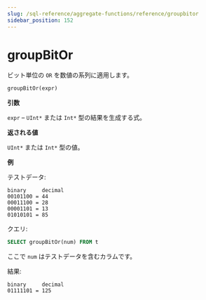 ```yaml
---
slug: /sql-reference/aggregate-functions/reference/groupbitor
sidebar_position: 152
---
```


# groupBitOr

ビット単位の `OR` を数値の系列に適用します。

``` sql
groupBitOr(expr)
```

**引数**

`expr` – `UInt*` または `Int*` 型の結果を生成する式。

**返される値**

`UInt*` または `Int*` 型の値。

**例**

テストデータ:

``` text
binary     decimal
00101100 = 44
00011100 = 28
00001101 = 13
01010101 = 85
```

クエリ:

``` sql
SELECT groupBitOr(num) FROM t
```

ここで `num` はテストデータを含むカラムです。

結果:

``` text
binary     decimal
01111101 = 125
```
